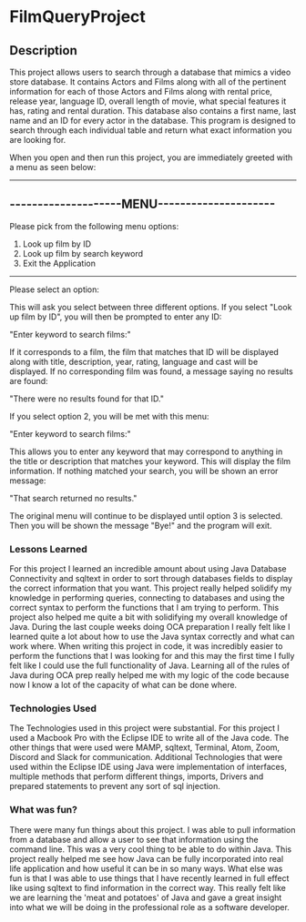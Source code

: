 # FilmQueryProject

## Description

This project allows users to search through a database that mimics a video store database. It contains Actors and Films along with all of the pertinent information for each of those Actors and Films along with rental price, release year, language ID, overall length of movie, what special features it has, rating and rental duration. This database also contains a first name, last name and an ID for every actor in the database. This program is designed to search through each individual table and return what exact information you are looking for.

When you open and then run this project, you are immediately greeted with a menu as seen below:

---------------------------------------------
--------------------MENU---------------------
---------------------------------------------
Please pick from the following menu options:
1. Look up film by ID
2. Look up film by search keyword
3. Exit the Application
---------------------------------------------
Please select an option:


This will ask you select between three different options. If you select "Look up film by ID", you will then be prompted to enter any ID:

 "Enter keyword to search films:"

  If it corresponds to a film, the film that matches that ID will be displayed along with title, description, year, rating, language and cast will be displayed. If no corresponding film was found, a message saying no results are found:

  "There were no results found for that ID."

  If you select option 2, you will be met with this menu:

  "Enter keyword to search films:"

  This allows you to enter any keyword that may correspond to anything in the title or description that matches your keyword. This will display the film information. If nothing matched your search, you will be shown an error message:

  "That search returned no results."

  The original menu will continue to be displayed until option 3 is selected. Then you will be shown the message "Bye!" and the program will exit.


### Lessons Learned

For this project I learned an incredible amount about using Java Database Connectivity and sqltext in order to sort through databases fields to display the correct information that you want. This project really helped solidify my knowledge in performing queries, connecting to databases and using the correct syntax to perform the functions that I am trying to perform. This project also helped me quite a bit with solidifying my overall knowledge of Java. During the last couple weeks doing OCA preparation I really felt like I learned quite a lot about how to use the Java syntax correctly and what can work where. When writing this project in code, it was incredibly easier to perform the functions that I was looking for and this may the first time I fully felt like I could use the full functionality of Java. Learning all of the rules of Java during OCA prep really helped me with my logic of the code because now I know a lot of the capacity of what can be done where.

### Technologies Used

The Technologies used in this project were substantial. For this project I used a Macbook Pro with the Eclipse IDE to write all of the Java code. The other things that were used were MAMP, sqltext, Terminal, Atom, Zoom, Discord and Slack for communication. Additional Technologies that were used within the Eclipse IDE using Java were implementation of interfaces, multiple methods that perform different things, imports, Drivers and prepared statements to prevent any sort of sql injection.

### What was fun?

There were many fun things about this project. I was able to pull information from a database and allow a user to see that information using the command line. This was a very cool thing to be able to do within Java. This project really helped me see how Java can be fully incorporated into real life application and how useful it can be in so many ways. What else was fun is that I was able to use things that I have recently learned in full effect like using sqltext to find information in the correct way. This really felt like we are learning the 'meat and potatoes' of Java and gave a great insight into what we will be doing in the professional role as a software developer.
